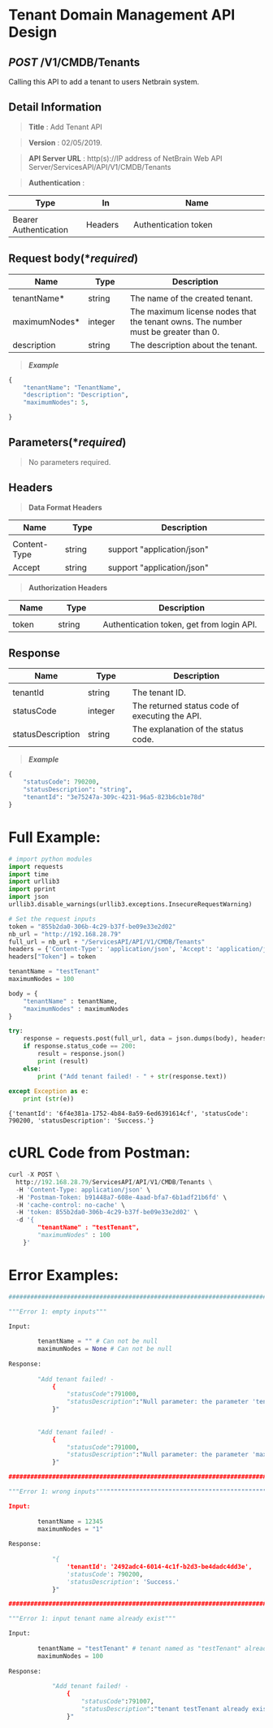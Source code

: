 
# Tenant Domain Management API Design

## ***POST*** /V1/CMDB/Tenants
Calling this API to add a tenant to users Netbrain system.

## Detail Information

> **Title** : Add Tenant API<br>

> **Version** : 02/05/2019.

> **API Server URL** : http(s)://IP address of NetBrain Web API Server/ServicesAPI/API/V1/CMDB/Tenants	

> **Authentication** : 

|**Type**|**In**|**Name**|
|------|------|------|
|<img width=100/>|<img width=100/>|<img width=500/>|
|Bearer Authentication| Headers | Authentication token | 

## Request body(****required***)

|**Name**|**Type**|**Description**|
|------|------|------|
|<img width=100/>|<img width=100/>|<img width=500/>|
|tenantName* | string  | The name of the created tenant.  |
|maximumNodes* | integer  | The maximum license nodes that the tenant owns. The number must be greater than 0.  |
|description | string  | The description about the tenant.  |


> ***Example***


```python
{
    "tenantName": "TenantName",
    "description": "Description",
    "maximumNodes": 5,

}
```

## Parameters(****required***)

>No parameters required.

## Headers

> **Data Format Headers**

|**Name**|**Type**|**Description**|
|------|------|------|
|<img width=100/>|<img width=100/>|<img width=500/>|
| Content-Type | string  | support "application/json" |
| Accept | string  | support "application/json" |

> **Authorization Headers**

|**Name**|**Type**|**Description**|
|------|------|------|
|<img width=100/>|<img width=100/>|<img width=500/>|
| token | string  | Authentication token, get from login API. |

## Response

|**Name**|**Type**|**Description**|
|------|------|------|
|<img width=100/>|<img width=100/>|<img width=500/>|
|tenantId| string | The tenant ID.  |
|statusCode| integer | The returned status code of executing the API.  |
|statusDescription| string | The explanation of the status code.  |

> ***Example***


```python
{
    "statusCode": 790200,
    "statusDescription": "string",
    "tenantId": "3e75247a-309c-4231-96a5-823b6cb1e78d"
}
```

# Full Example: 


```python
# import python modules 
import requests
import time
import urllib3
import pprint
import json
urllib3.disable_warnings(urllib3.exceptions.InsecureRequestWarning)

# Set the request inputs
token = "855b2da0-306b-4c29-b37f-be09e33e2d02"
nb_url = "http://192.168.28.79"
full_url = nb_url + "/ServicesAPI/API/V1/CMDB/Tenants"
headers = {'Content-Type': 'application/json', 'Accept': 'application/json'}
headers["Token"] = token

tenantName = "testTenant"
maximumNodes = 100

body = {
    "tenantName" : tenantName,
    "maximumNodes" : maximumNodes
}

try:
    response = requests.post(full_url, data = json.dumps(body), headers = headers, verify = False)
    if response.status_code == 200:
        result = response.json()
        print (result)
    else:
        print ("Add tenant failed! - " + str(response.text))
    
except Exception as e:
    print (str(e)) 
```

    {'tenantId': '6f4e381a-1752-4b84-8a59-6ed6391614cf', 'statusCode': 790200, 'statusDescription': 'Success.'}
    

# cURL Code from Postman:


```python
curl -X POST \
  http://192.168.28.79/ServicesAPI/API/V1/CMDB/Tenants \
  -H 'Content-Type: application/json' \
  -H 'Postman-Token: b91448a7-608e-4aad-bfa7-6b1adf21b6fd' \
  -H 'cache-control: no-cache' \
  -H 'token: 855b2da0-306b-4c29-b37f-be09e33e2d02' \
  -d '{
        "tenantName" : "testTenant",
        "maximumNodes" : 100
    }'
```

 # Error Examples:


```python
###################################################################################################################    

"""Error 1: empty inputs"""

Input:
        
        tenantName = "" # Can not be null
        maximumNodes = None # Can not be null
        
Response:
    
        "Add tenant failed! - 
            {
                "statusCode":791000, 
                "statusDescription":"Null parameter: the parameter 'tenantName' cannot be null."
            }"
            
        
        "Add tenant failed! - 
            {
                "statusCode":791000,
                "statusDescription":"Null parameter: the parameter 'maximumNodes' cannot be null."
            }"

###################################################################################################################    

"""Error 1: wrong inputs""""""""""""""""""""""""""""""""""""""""""""""""""""""""""""""""""""""""""""""""""""""""

Input:
        
        tenantName = 12345
        maximumNodes = "1"
        
Response:
    
            "{
                'tenantId': '2492adc4-6014-4c1f-b2d3-be4dadc4dd3e', 
                'statusCode': 790200, 
                'statusDescription': 'Success.'
            }"

###################################################################################################################    

"""Error 1: input tenant name already exist"""

Input:
        
        tenantName = "testTenant" # tenant named as "testTenant" already exist.
        maximumNodes = 100
        
Response:
    
            "Add tenant failed! - 
                {
                    "statusCode":791007,
                    "statusDescription":"tenant testTenant already exists."
                }"

```
